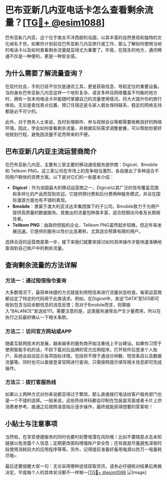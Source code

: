 # 巴布亚新几内亚电话卡怎么查看剩余流量？[[TG💪+ @esim1088](https://t.me/s/esim1088)]

巴布亚新几内亚，这个位于南太平洋西部的岛国，以其丰富的自然景观和独特的文化闻名于世。如果你计划前往巴布亚新几内亚旅行或工作，那么了解如何使用当地的电话卡以及如何查看剩余流量就显得尤为重要了。毕竟，在陌生的地方，通讯畅通不仅是一种便利，更是一种安全感。

## 为什么需要了解流量查询？

在现代社会，手机已经不仅仅是通讯工具，更是获取信息、导航定位的重要设备。当你身处巴布亚新几内亚这样一个地形复杂、语言多样且网络覆盖不均衡的地方时，拥有一张本地电话卡并能随时掌握自己的流量使用情况，将大大提升你的旅行体验。无论是查找景点位置、预订住宿还是与家人朋友保持联系，稳定的网络支持都是必不可少的。

此外，对于商务人士来说，及时处理邮件、参与视频会议等都需要依赖良好的网络环境。因此，学会如何查看剩余流量，并根据实际需求调整套餐，可以帮助你更好地规划行程，避免因流量不足而带来的不便。

## 巴布亚新几内亚主流运营商简介

在巴布亚新几内亚，主要有三家主要的移动通信服务提供商：Digicel、Bmobile 和 Telikom PNG。这三家公司在市场上的竞争相当激烈，各自推出了多种适合不同用户群体的资费方案。以下是对它们的一些基本介绍：

- **Digicel**：作为该国最大的移动运营商之一，Digicel以其广泛的信号覆盖范围和多样化的产品而受到欢迎。它提供预付费和后付费两种服务模式，并且在国际漫游方面也有不错的表现。
- **Bmobile**：隶属于澳大利亚沃达丰集团旗下的子公司，Bmobile致力于为用户提供高质量的数据服务。其推出的流量包种类丰富，适合短期访问者及长期居住者。
- **Telikom PNG**：由政府控股的企业，Telikom PNG虽然起步较晚，但近年来发展迅速。它提供的服务以性价比高著称，尤其适合预算有限的用户。

选择合适的运营商是第一步，接下来我们就要来探讨如何具体操作才能快速准确地查询到自己账户中的剩余流量。

## 查询剩余流量的方法详解

### 方法一：通过短信指令查询

大多数情况下，最简单快捷的方式就是利用短信来进行流量状态检查。每家运营商都设定了特定的代码用于此类请求。例如，在Digicel中，发送“DATA”至505即可收到包含当前余额信息的消息反馈；而对于Bmobile而言，则需输入“BALANCE”发送给111。需要注意的是，这类服务通常会产生少量费用，所以在执行之前最好确认一下相关条款。

### 方法二：访问官方网站或APP

随着互联网技术的发展，越来越多的服务商开始注重线上平台建设。如果你习惯于使用智能手机的话，不妨下载对应品牌的官方应用程序。打开软件后登录个人账户，系统会自动显示各项指标详情，包括但不限于通话分钟数、短信条目以及数据流量等。同时也可以直接登录官网进行查询，只需按照提示填写相关信息即可完成操作。

### 方法三：拨打客服热线

如果以上两种方式对你来说都显得过于繁琐，那么直接拨打电话给客户服务部门也是一个不错的选择。一般来说，这些热线号码都会印制在包装盒背面或者卡片上供消费者参考。接通之后按照语音指示逐步操作，最终就能获得想要的答案啦！

## 小贴士与注意事项

当然啦，在享受便捷服务的同时也要时刻警惕潜在风险哦！比如不要随意点击未知链接以免泄露个人信息；定期更改密码增强账户安全性；还有就是尽量避免深夜时段使用消耗较大的应用程序等等。另外，记得提前准备好备用电源以防万一电量耗尽哦~

最后还要提醒大家一句：无论采用哪种途径获取资讯，请务必仔细核对结果后再做决定，毕竟每个人的具体状况都不一样嘛～[[TG💪+ @esim1088](https://t.me/s/esim1088) ![Image](https://i.postimg.cc/4NQfJmqS/Snipaste-2025-05-13-00-14-12.png)]
